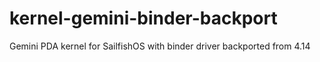 # kernel-gemini-binder-backport
Gemini PDA kernel for SailfishOS with binder driver backported from 4.14
